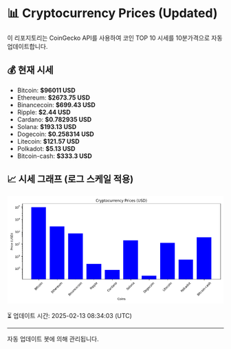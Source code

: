 
# 📊 Cryptocurrency Prices (Updated)

이 리포지토리는 CoinGecko API를 사용하여 코인 TOP 10 시세를 10분가격으로 자동 업데이트합니다.

## 💰 현재 시세
- Bitcoin: **$96011 USD**
- Ethereum: **$2673.75 USD**
- Binancecoin: **$699.43 USD**
- Ripple: **$2.44 USD**
- Cardano: **$0.782935 USD**
- Solana: **$193.13 USD**
- Dogecoin: **$0.258314 USD**
- Litecoin: **$121.57 USD**
- Polkadot: **$5.13 USD**
- Bitcoin-cash: **$333.3 USD**

## 📈 시세 그래프 (로그 스케일 적용)
![Crypto Prices](crypto_prices.png)

⏳ 업데이트 시간: 2025-02-13 08:34:03 (UTC)

---
자동 업데이트 봇에 의해 관리됩니다.
